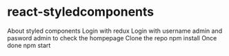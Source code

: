 # react-styledcomponents
About styled components Login with redux
Login with username admin and pasword admin to check the hompepage 
Clone the repo 
npm install 
Once done npm start
